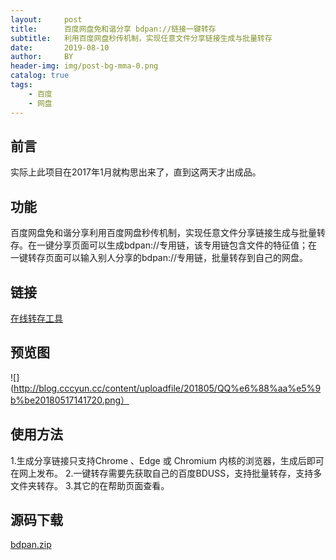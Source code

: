 ```yaml
---
layout:     post
title:      百度网盘免和谐分享 bdpan://链接一键转存
subtitle:   利用百度网盘秒传机制，实现任意文件分享链接生成与批量转存
date:       2019-08-10
author:     BY
header-img: img/post-bg-mma-0.png
catalog: true
tags:
    - 百度
    - 网盘
---
```



## 前言
实际上此项目在2017年1月就构思出来了，直到这两天才出成品。

## 功能
百度网盘免和谐分享利用百度网盘秒传机制，实现任意文件分享链接生成与批量转存。在一键分享页面可以生成bdpan://专用链，该专用链包含文件的特征值；在一键转存页面可以输入别人分享的bdpan://专用链，批量转存到自己的网盘。

## 链接
[在线转存工具](http://wp.cccyun.cc/)

## 预览图
![](http://blog.cccyun.cc/content/uploadfile/201805/QQ%e6%88%aa%e5%9b%be20180517141720.png）

## 使用方法
1.生成分享链接只支持Chrome 、Edge 或 Chromium 内核的浏览器，生成后即可在网上发布。
2.一键转存需要先获取自己的百度BDUSS，支持批量转存，支持多文件夹转存。
3.其它的在帮助页面查看。

## 源码下载
[bdpan.zip](http://blog.cccyun.cc/content/uploadfile/201805/bdpan.zip)
